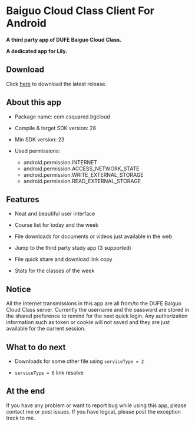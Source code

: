 # Baiguo Cloud Class Client For Android

**A third party app of DUFE Baiguo Cloud Class.**

**A dedicated app for Lily.**

## Download

Click [here](http://baidu.com) to download the latest release.

## About this app

- Package name: com.csquared.bgcloud

- Compile & target SDK version: 28

- Min SDK version: 23

- Used permissions:
  - android.permission.INTERNET
  - android.permission.ACCESS_NETWORK_STATE
  - android.permission.WRITE_EXTERNAL_STORAGE
  - android.permission.READ_EXTERNAL_STORAGE
  
## Features

- Neat and beautiful user interface

- Course list for today and the week

- File downloads for documents or videos just available in the web

- Jump to the third party study app (3 supported)

- File quick share and download link copy

- Stats for the classes of the week

## Notice

All the Internet transmissions in this app are all from/to the DUFE Baiguo Cloud Class server. Currently the username and the password are stored in the shared preference to remind for the next quick login. Any authorization information such as token or cookie will not saved and they are just available for the current session.

## What to do next

- Downloads for some other file using ``serviceType = 2``

- ``serviceType = 6`` link resolve

## At the end

If you have any problem or want to report bug while using this app, please contact me or post issues. If you have logcat, please post the exception track to me.
